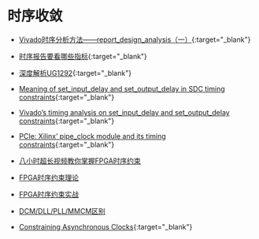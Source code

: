 时序收敛
===

- [Vivado时序分析方法——report_design_analysis（一）](vivado-timing-analysis-report_design_analysis.md){:target="_blank"}

- [时序报告要看哪些指标](metrics-in-timing-report.md){:target="_blank"}

- [深度解析UG1292](ug1292-deep-analysis.md){:target="_blank"}

- [Meaning of set_input_delay and set_output_delay in SDC timing constraints](http://billauer.co.il/blog/2017/04/io-timing-constraints-meaning/){:target="_blank"}

- [Vivado’s timing analysis on set_input_delay and set_output_delay constraints](http://billauer.co.il/blog/2017/04/io-timing-vivado-calculation/){:target="_blank"}

- [PCIe: Xilinx’ pipe_clock module and its timing constraints](http://billauer.co.il/blog/2017/02/pipe-clock-pcie-xilinx/){:target="_blank"}

- [八小时超长视频教你掌握FPGA时序约束](fpga-timing-constraint-video.md)

- [FPGA时序约束理论](fpga-timing-constraint-theory.md)

- [FPGA时序约束实战](fpga-timing-constraint-practice.md)

- [DCM/DLL/PLL/MMCM区别](dcm-dll-pll-mmcm.md)

- [Constraining Asynchronous Clocks](https://forums.xilinx.com/t5/Adaptable-Advantage-Blog/Constraining-Asynchronous-Clocks/ba-p/657880#comments){:target="_blank"}